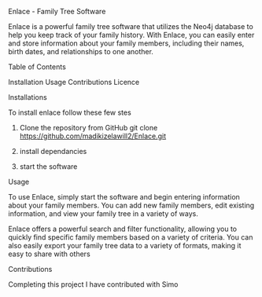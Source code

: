 Enlace - Family Tree Software

Enlace is a powerful family tree software that utilizes the Neo4j database to help you keep track of your family history. With Enlace, you can easily enter and store information about your family members, including their names, birth dates, and relationships to one another.

Table of Contents

Installation
Usage
Contributions
Licence

Installations

To install enlace follow these few stes

1. Clone the repository from GitHub
  git clone https://github.com/madikizelawill2/Enlace.git

2. install dependancies
3. start the software

Usage

To use Enlace, simply start the software and begin entering information about your family members. You can add new family members, edit existing information, and view your family tree in a variety of ways.

Enlace offers a powerful search and filter functionality, allowing you to quickly find specific family members based on a variety of criteria. You can also easily export your family tree data to a variety of formats, making it easy to share with others

Contributions

Completing this project I have contributed with Simo
